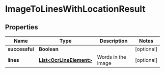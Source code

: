 
# ImageToLinesWithLocationResult

## Properties
Name | Type | Description | Notes
------------ | ------------- | ------------- | -------------
**successful** | **Boolean** |  |  [optional]
**lines** | [**List&lt;OcrLineElement&gt;**](OcrLineElement.md) | Words in the image |  [optional]



